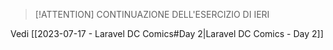 > [!ATTENTION] CONTINUAZIONE DELL'ESERCIZIO DI IERI

Vedi [[2023-07-17 - Laravel DC Comics#Day 2|Laravel DC Comics - Day 2]]



